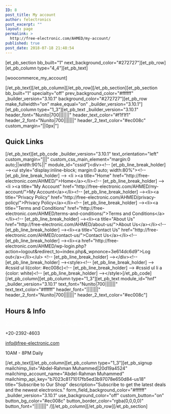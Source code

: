 ```yaml
---
ID: 8
post_title: My account
author: felectronics
post_excerpt: ""
layout: page
permalink: >
  http://free-electronic.com/AHMED/my-account/
published: true
post_date: 2018-07-18 21:48:54
---
```

[et_pb_section bb_built="1" next_background_color="#272727"][et_pb_row][et_pb_column type="4_4"][et_pb_text]

[woocommerce_my_account]

[/et_pb_text][/et_pb_column][/et_pb_row][/et_pb_section][et_pb_section bb_built="1" specialty="off" prev_background_color="#ffffff" _builder_version="3.10.1" background_color="#272727"][et_pb_row make_fullwidth="on" make_equal="on" _builder_version="3.10.1"][et_pb_column type="1_3"][et_pb_text _builder_version="3.10.1" header_font="Nunito|700|||||||" header_text_color="#f1f1f1" header_2_font="Nunito|700|||||||" header_2_text_color="#ec008c" custom_margin="||0px|"]
<h2>Quick Links</h2>
[/et_pb_text][et_pb_code _builder_version="3.10.1" text_orientation="left" custom_margin="|||" custom_css_main_element="margin:0 auto;||width:90%||" module_id="cssid"]&lt;div&gt;&lt;!-- [et_pb_line_break_holder] --&gt;&lt;ul style="display:inline-block; margin:0 auto; width:80%"&gt;&lt;!-- [et_pb_line_break_holder] --&gt; &lt;li &gt;&lt;a title="Home" href="http://free-electronic.com/AHMED/"&gt;Home&lt;/a&gt;&lt;/li&gt;&lt;!-- [et_pb_line_break_holder] --&gt;&lt;li &gt;&lt;a title="My Account" href="http://free-electronic.com/AHMED/my-account/"&gt;My Account&lt;/a&gt;&lt;/li&gt;&lt;!-- [et_pb_line_break_holder] --&gt;&lt;li&gt;&lt;a title="Privacy Policy" href="http://free-electronic.com/AHMED/privacy-policy/"&gt;Privacy Policy&lt;/a&gt;&lt;/li&gt;&lt;!-- [et_pb_line_break_holder] --&gt;&lt;li&gt;&lt;a title="Terms and Conditions" href="http://free-electronic.com/AHMED/terms-and-conditions/"&gt;Terms and Conditions&lt;/a&gt;&lt;/li&gt;&lt;!-- [et_pb_line_break_holder] --&gt;&lt;li&gt;&lt;a title="About Us" href="http://free-electronic.com/AHMED/about-us/"&gt;About Us&lt;/a&gt;&lt;/li&gt;&lt;!-- [et_pb_line_break_holder] --&gt;&lt;li&gt;&lt;a title="Contact Us" href="http://free-electronic.com/AHMED/contact-us/"&gt;Contact Us&lt;/a&gt;&lt;/li&gt;&lt;!-- [et_pb_line_break_holder] --&gt;&lt;li&gt;&lt;a href="http://free-electronic.com/AHMED/wp-login.php?action=logout&amp;redirect_to=index.php&amp;_wpnonce=3e614dc6d9"&gt;Log out&lt;/a&gt;&lt;/li&gt;&lt;/ul&gt; &lt;!-- [et_pb_line_break_holder] --&gt;&lt;/div&gt;&lt;!-- [et_pb_line_break_holder] --&gt;&lt;style&gt;&lt;!-- [et_pb_line_break_holder] --&gt; #cssid ul li{color: #ec008c}&lt;!-- [et_pb_line_break_holder] --&gt; #cssid ul li a {color: white}&lt;!-- [et_pb_line_break_holder] --&gt;&lt;/style&gt;[/et_pb_code][/et_pb_column][et_pb_column type="1_3"][et_pb_text module_id="hnf" _builder_version="3.10.1" text_font="Nunito|700|||||||" text_text_color="#ffffff" header_font="||||||||" header_2_font="Nunito|700|||||||" header_2_text_color="#ec008c"]
<h2 class="title">Hours &amp; Info</h2>
<p style="color: #ffffff;"><i class="fa fa-map-marker"></i> <a style="color: #ffffff;" href="https://maps.google.com/maps?z=16&amp;q=21+youssef+el+gendy,+cairo-+egypt+11513" target="_blank" rel="noopener">21 Youssef el Gendy, Cairo- Egypt 11513</a></p>
<i class="fa fa-phone"></i> +20-2392-4603

<i class="fa fa-envelope"></i> <span style="color: #ffffff;"><a style="color: #ffffff;" href="mailto:info@free-electronic.com">info@free-electronic.com</a></span>

<i class="fa fa-clock-o"></i> 10AM - 8PM Daily

<style>
#hnf i{<br />color:#ec008c !important;<br />margin-right: 3px;<br />}<br /></style>

[/et_pb_text][/et_pb_column][et_pb_column type="1_3"][et_pb_signup mailchimp_list="Abdel-Rahman Muhammed|20d19a4524" mailchimp_account_name="Abdel-Rahman Muhammed" mailchimp_api_key="b7023c8171017fb5ed3b97078e650d84-us18" title="Subscribe to Our Shop" description="Subscribe to get the latest deals and the newest electronics." form_field_background_color="#ffffff" _builder_version="3.10.1" use_background_color="off" custom_button="on" button_bg_color="#ec008c" button_border_color="rgba(0,0,0,0)" button_font="||||||||" /][/et_pb_column][/et_pb_row][/et_pb_section]